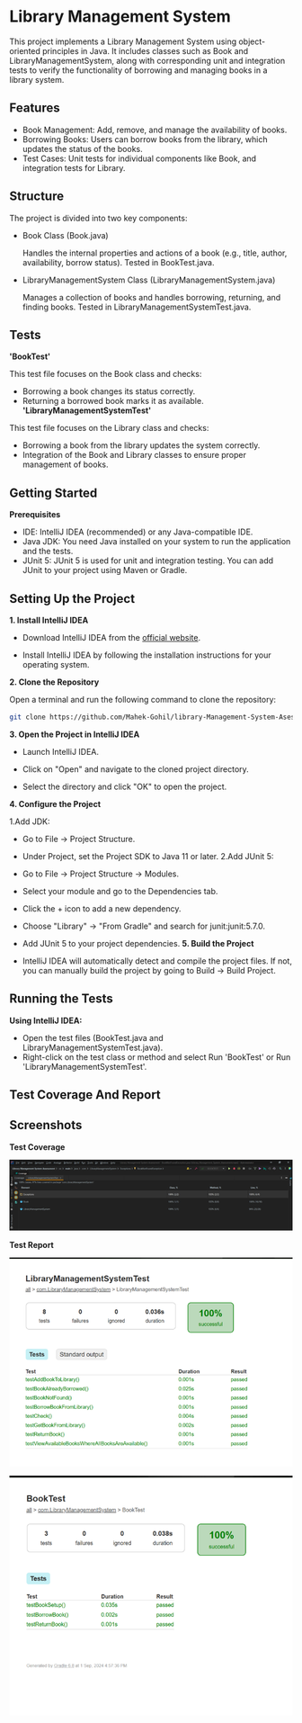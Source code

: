 
# Library Management System

This project implements a Library Management System using object-oriented principles in Java. It includes classes such as Book and LibraryManagementSystem, along with corresponding unit and integration tests to verify the functionality of borrowing and managing books in a library system.






## Features

- Book Management: Add, remove, and manage the availability of books.
- Borrowing Books: Users can borrow books from the library, which updates the status of the books.
- Test Cases: Unit tests for individual components like Book, and integration tests for Library.


## Structure

The project is divided into two key components:

- Book Class (Book.java)

    Handles the internal properties and actions of a book (e.g., title, author, availability, borrow status).
    Tested in BookTest.java.
- LibraryManagementSystem Class (LibraryManagementSystem.java)

    Manages a collection of books and handles borrowing, returning, and finding books.
    Tested in LibraryManagementSystemTest.java.
## Tests
**'BookTest'**

This test file focuses on the Book class and checks:

- Borrowing a book changes its status correctly.
- Returning a borrowed book marks it as available.
**'LibraryManagementSystemTest'**

 This test file focuses on the Library class and checks:

- Borrowing a book from the library updates the system correctly.
- Integration of the Book and Library classes to ensure proper management of books.

## Getting Started
**Prerequisites**
- IDE: IntelliJ IDEA (recommended) or any Java-compatible IDE.
- Java JDK: You need Java installed on your system to run the application and the tests.
- JUnit 5: JUnit 5 is used for unit and integration testing. You can add JUnit to your project using Maven or Gradle.
## Setting Up the Project
**1. Install IntelliJ IDEA**

- Download IntelliJ IDEA from the [official website](https://www.jetbrains.com/idea/download/).

- Install IntelliJ IDEA by following the installation instructions for your operating system.

**2. Clone the Repository**

Open a terminal and run the following command to clone the repository:

```bash 
git clone https://github.com/Mahek-Gohil/library-Management-System-Asessment-Incubyte-.git
```

**3. Open the Project in IntelliJ IDEA**

- Launch IntelliJ IDEA.

- Click on "Open" and navigate to the cloned project directory.

- Select the directory and click "OK" to open the project.

**4. Configure the Project**

1.Add JDK:
- Go to File -> Project Structure.

- Under Project, set the Project SDK to Java 11 or later.
2.Add JUnit 5:

- Go to File -> Project Structure -> Modules.

- Select your module and go to the Dependencies tab.

- Click the + icon to add a new dependency.

- Choose "Library" -> "From Gradle" and search for junit:junit:5.7.0.

- Add JUnit 5 to your project dependencies.
**5. Build the Project**

- IntelliJ IDEA will automatically detect and compile the project files. If not, you can manually build the project by going to Build -> Build Project.



## Running the Tests
**Using IntelliJ IDEA:**

- Open the test files (BookTest.java and LibraryManagementSystemTest.java).
- Right-click on the test class or method and select Run 'BookTest' or Run 'LibraryManagementSystemTest'.
## Test Coverage And Report

## Screenshots
**Test Coverage**

![test Coverage](TestCoverage.png)

**Test Report**

![test report1](TestReport1.png)

![test report2](TestReport2.png)

